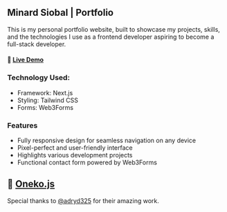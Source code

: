 ## Minard Siobal | Portfolio

This is my personal portfolio website, built to showcase my projects, skills, and the technologies I use as a frontend developer aspiring to become a full-stack developer.

#### 🔗 <a href="https://siobal-portfolio.vercel.app/" rel="noreferrer noopener">Live Demo</a>

### Technology Used:

- Framework: Next.js
- Styling: Tailwind CSS
- Forms: Web3Forms

### Features

- Fully responsive design for seamless navigation on any device
- Pixel-perfect and user-friendly interface
- Highlights various development projects
- Functional contact form powered by Web3Forms

## 🔗 <a href="https://github.com/adryd325/oneko.js">Oneko.js</a>

Special thanks to <a href="https://github.com/adryd325/">@adryd325<a/> for their amazing work.
